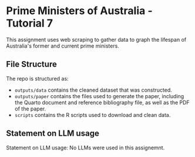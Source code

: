 # Prime Ministers of Australia - Tutorial 7

This assignment uses web scraping to gather data to graph the lifespan of Australia's former and current prime ministers.

## File Structure

The repo is structured as:

-   `outputs/data` contains the cleaned dataset that was constructed.
-   `outputs/paper` contains the files used to generate the paper, including the Quarto document and reference bibliography file, as well as the PDF of the paper.
-   `scripts` contains the R scripts used to download and clean data.

## Statement on LLM usage

Statement on LLM usage: No LLMs were used in this assignemnt.
